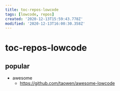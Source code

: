 ```yaml
---
title: toc-repos-lowcode
tags: [lowcode, repos]
created: '2020-12-13T15:59:43.778Z'
modified: '2020-12-13T16:00:30.358Z'
---
```


# toc-repos-lowcode

## popular

- awesome
  - https://github.com/taowen/awesome-lowcode
